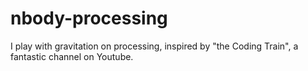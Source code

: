 # nbody-processing

I play with gravitation on processing, inspired by "the Coding Train", a fantastic channel on Youtube.

